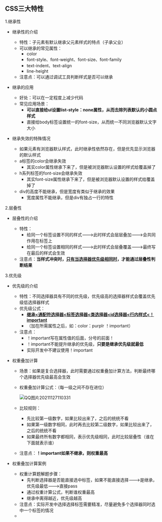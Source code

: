 ## CSS三大特性

1.继承性

- 继承性的介绍

  - 特性：子元素有默认继承父元素样式的特点（子承父业）
  - 可以继承的常见属性：
    - color
    - font-style、font-weight、font-size、font-family
    - text-indent、text-align
    - line-height
  - 注意点：可以通过调试工具判断样式是否可以继承

- 继承的应用

  - 好处：可以在一定程度上减少代码
  - 常见应用场景：
    - **可以直接给ul设置list-style：none属性，从而去除列表默认的小圆点样式**
    - 直接给body标签设置统一的font-size，从而统一不同浏览器默认文字大小

- 继承失效的特殊情况

  - 如果元素有浏览器默认样式，此时继承性依然存在，但是优先显示浏览器的默认样式
  - a标签的color会继承失效
    - 其实color属性继承下来了，但是被浏览器默认设置的样式给覆盖掉了
  - h系列标签的font-size会继承失效
    - 其实font-size属性继承下来了，但是被浏览器默认设置的样式给覆盖掉了
  - div的高度不能继承，但是宽度有类似于继承的效果
    - 宽度属性不能继承，但是div有独占一行的特性

  

2.层叠性

- 层叠性的介绍

  - 特性：
    - 给同一个标签设置不同的样式--->此时样式会层层叠加--->会共同作用在标签上
    - 给同一个标签设置相同的样式--->此时样式会层叠覆盖--->最终写在最后的样式会生效
  - 注意点：**当样式冲突时，<u>只有当选择器优先级相同时</u>，才能通过层叠性判断结果**

  

3.优先级

- 优先级的介绍

  - 特性：不同选择器具有不同的优先级，优先级高的选择器样式会覆盖优先级低选择器样式
  - 优先级公式：
    - **<u>继承<通配符选择器<标签选择器<类选择器<id选择器<行内样式<！important</u>**
    - （加在所需属性之后，如：color：purplr  ！important）
  - 注意点：
    - ！important写在属性值的后面，分号的前面！
    - ！important不能提升继承的优先级，**只要是继承优先级就最低**
    - 实际开发中不建议使用！important

- 权重叠加计算

  - 场景：如果是复合选择器，此时需要通过权重叠加计算方法，判断最终哪个选择器优先级最高会生效

  - 权重叠加计算公式：（每一级之间不存在进位）

    ![QQ图片20211127110331](C:\Users\ZZY\Desktop\study\markdown插图\QQ图片20211127110331.png)

  - 比较规则：

    - 先比较第一级数字，如果比较出来了，之后的统统不看
    - 如果第一级数字相同，此时再去比较第二级数字，如果比较出来了，之后的统统不看
    - 如果最终所有数字都相同，表示优先级相同，此时比较层叠性（谁在下面就表示谁）

  - 注意点：**！important如果不继承，则权重最高**

- 权重叠加计算案例

  - 权重计算题解题步骤：
    - 先判断选择器是否能直接选中标签，如果不能直接选择--->是继承，优先级最低--->直接pass
    - 通过权重计算公式，判断谁权重最高
    - 继承中离得越近，优先级越高
  - 注意点：实际开发中选择选择标签需要精准，尽量避免多个选择器同时选中一个标签的情况
  - 

















